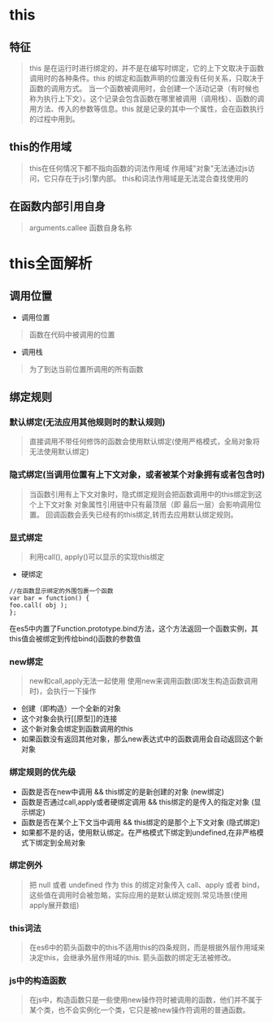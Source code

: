 # this
## 特征
> this 是在运行时进行绑定的，并不是在编写时绑定，它的上下文取决于函数调用时的各种条件。this 的绑定和函数声明的位置没有任何关系，只取决于函数的调用方式。
> 当一个函数被调用时，会创建一个活动记录（有时候也称为执行上下文）。这个记录会包含函数在哪里被调用（调用栈）、函数的调用方法、传入的参数等信息。this 就是记录的其中一个属性，会在函数执行的过程中用到。

## this的作用域
> this在任何情况下都不指向函数的词法作用域
> 作用域"对象"无法通过js访问，它只存在于js引擎内部。
> this和词法作用域是无法混合查找使用的
## 在函数内部引用自身
> arguments.callee 函数自身名称

# this全面解析
## 调用位置
+ 调用位置
> 函数在代码中被调用的位置
+ 调用栈
> 为了到达当前位置所调用的所有函数

## 绑定规则

### 默认绑定(无法应用其他规则时的默认规则)
> 直接调用不带任何修饰的函数会使用默认绑定(使用严格模式，全局对象将无法使用默认绑定)

### 隐式绑定(当调用位置有上下文对象，或者被某个对象拥有或者包含时)
> 当函数引用有上下文对象时，隐式绑定规则会把函数调用中的this绑定到这个上下文对象
> 对象属性引用链中只有最顶层（即 最后一层）会影响调用位置。
> 回调函数会丢失已经有的this绑定,转而去应用默认绑定规则。

### 显式绑定
> 利用call(), apply()可以显示的实现this绑定
+ 硬绑定
```
//在函数显示绑定的外围包裹一个函数
var bar = function() {
foo.call( obj );
};
```
在es5中内置了Function.prototype.bind方法，这个方法返回一个函数实例，其this值会被绑定到传给bind()函数的参数值

### new绑定
> new和call,apply无法一起使用
> 使用new来调用函数(即发生构造函数调用时)，会执行一下操作
+ 创建（即构造）一个全新的对象
+ 这个对象会执行[[原型]]的连接
+ 这个新对象会绑定到函数调用的this
+ 如果函数没有返回其他对象，那么new表达式中的函数调用会自动返回这个新对象

### 绑定规则的优先级
+ 函数是否在new中调用 && this绑定的是新创建的对象 (new绑定)
+ 函数是否通过call,apply或者硬绑定调用 && this绑定的是传入的指定对象 (显示绑定)
+ 函数是否在某个上下文当中调用 && this绑定的是那个上下文对象 (隐式绑定)
+ 如果都不是的话，使用默认绑定。在严格模式下绑定到undefined,在非严格模式下绑定到全局对象

### 绑定例外
> 把 null 或者 undefined 作为 this 的绑定对象传入 call、apply 或者 bind，这些值在调用时会被忽略，实际应用的是默认绑定规则.常见场景(使用apply展开数组)

### this词法
> 在es6中的箭头函数中的this不适用this的四条规则，而是根据外层作用域来决定this，会继承外层作用域的this.
> 箭头函数的绑定无法被修改。

### js中的构造函数
> 在js中，构造函数只是一些使用new操作符时被调用的函数，他们并不属于某个类，也不会实例化一个类，它只是被new操作符调用的普通函数。



